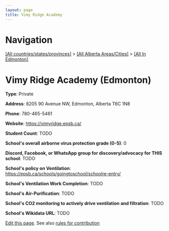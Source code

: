 ```yaml
---
layout: page
title: Vimy Ridge Academy
---
```

# Navigation

[[All countries/states/provinces]](../../..) > [[All Alberta Areas/Cities]](../..) > [[All In Edmonton]](..)

# Vimy Ridge Academy (Edmonton)

**Type**: Private

**Address**: 8205 90 Avenue NW, Edmonton, Alberta T6C 1N8

**Phone**: 780-465-5461

**Website**: <https://vimyridge.epsb.ca/>

**Student Count**: TODO

**School's overall airborne virus protection grade (0-5)**: 0

**Discord, Facebook, or WhatsApp group for discovery/advocacy for THIS school**: TODO

**School's policy on Ventilation**: <https://epsb.ca/schools/goingtoschool/schoolre-entry/>

**School's Ventilation Work Completion**: TODO

**School's Air-Purification**: TODO

**School's CO2 monitoring to actively drive ventilation and filtration**: TODO

**School's Wikidata URL**: TODO


[Edit this page](https://github.com/ventilate-schools/AB/edit/main/./Edmonton/Vimy_Ridge_Academy.md). See also [rules for contribution](../../../contribution-rules/)